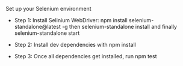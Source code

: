 Set up your Selenium environment
- Step 1:
Install Selinium WebDriver: npm install selenium-standalone@latest -g
then selenium-standalone install
and finally selenium-standalone start

- Step 2: Install dev dependencies with npm install

- Step 3: Once all dependencies get installed, run npm test